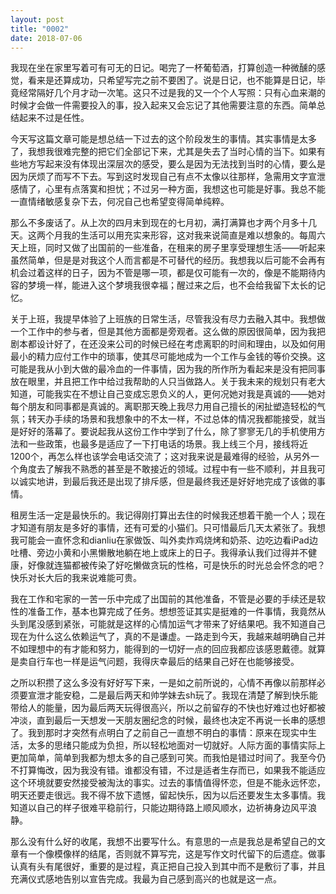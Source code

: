 ```yaml
---
layout: post
title: "0002"
date: 2018-07-06
---
```

我现在坐在家里写着可有可无的日记。喝完了一杯葡萄酒，打算创造一种微醺的感觉，看来是还算成功，只希望写完之前不要困了。说是日记，也不能算是日记，毕竟经常隔好几个月才动一次笔。这只不过是我的又一个个人写照：只有心血来潮的时候才会做一件需要投入的事，投入起来又会忘记了其他需要注意的东西。简单总结起来不过是任性。

今天写这篇文章可能是想总结一下过去的这个阶段发生的事情。其实事情是太多了，我想我很难完整的把它们全部记下来，尤其是失去了当时心情的当下。如果有些地方写起来没有体现出深层次的感受，要么是因为无法找到当时的心情，要么是因为厌烦了而写不下去。写到这时发现自己有点不太像以往那样，急需用文字宣泄感情了，心里有点落寞和担忧；不过另一种方面，我想这也可能是好事。我总不能一直情绪敏感复杂下去，何况自己也希望变得简单纯粹。

那么不多废话了。从上次的四月末到现在的七月初，满打满算也才两个月多十几天。这两个月我的生活可以用充实来形容，这对我来说简直是难以想象的。每周六天上班，同时又做了出国前的一些准备，在租来的房子里享受理想生活——听起来虽然简单，但是是对我这个人而言都是不可替代的经历。我想我以后可能不会再有机会过着这样的日子，因为不管是哪一项，都是仅可能有一次的，像是不能期待内容的梦境一样，能进入这个梦境我很幸福；醒过来之后，也不会给我留下太长的记忆。

关于上班，我提早体验了上班族的日常生活，尽管我没有尽力去融入其中。我想做一个工作中的参与者，但是其他方面都是旁观者。这么做的原因很简单，因为我把剧本都设计好了，在还没来公司的时候已经在考虑离职的时间和理由，以及如何用最小的精力应付工作中的琐事，使其尽可能地成为一个工作与金钱的等价交换。这可能是我从小到大做的最冷血的一件事情，因为我的所作所为看起来是没有把同事放在眼里，并且把工作中给过我帮助的人只当做路人。关于我未来的规划只有老大知道，可能我实在不想让自己变成忘恩负义的人，更何况她对我是真诚的——她对每个朋友和同事都是真诚的。离职那天晚上我尽力用自己擅长的闲扯塑造轻松的气氛；转天办手续的场景和我想象中的不太一样，不过总体的情况我都能接受，就当是好好的落幕了。要说起我从这份工作中学到了什么，除了寥寥无几的手机使用方法和一些政策，也最多是适应了一下打电话的场景。我上线三个月，接线将近1200个，再怎么样也该学会电话交流了；这对我来说是最难得的经验，从另外一个角度去了解我不熟悉的甚至是不敢接近的领域。过程中有一些不顺利，并且我可以诚实地讲，到最后我还是出现了排斥感，但是最终我还是好好地完成了该做的事情。

租房生活一定是最快乐的。我记得刚打算出去住的时候我还想着干脆一个人；现在才知道有朋友是多好的事情，还有可爱的小猫们。只可惜最后几天太紧张了。我想我可能会一直怀念和dianliu在家做饭、叫外卖炸鸡烧烤和奶茶、边吃边看iPad边吐槽、旁边小黄和小黑懒散地躺在地上或床上的日子。我得承认我们过得并不健康，好像就连猫都被传染了好吃懒做贪玩的性格，可是快乐的时光总会怀念的吧？快乐对长大后的我来说难能可贵。

我在工作和宅家的一苦一乐中完成了出国前的其他准备，不管是必要的手续还是软性的准备工作，基本也算完成了任务。想想签证其实是挺难的一件事情，我竟然从头到尾没感到紧张，可能就是这样的心情加运气才带来了好结果吧。我不知道自己现在为什么这么依赖运气了，真的不是谦虚。一路走到今天，我越来越明确自己并不如理想中的有才能和努力，能得到的一切好一点的回应我都应该感恩戴德。就算是卖自行车也一样是运气问题，我得庆幸最后的结果自己好在也能够接受。

之所以积攒了这么多没有好好写下来，一是如之前所说的，心情不再像以前那样必须要宣泄才能安稳，二是最后两天和帅学妹去sh玩了。我现在清楚了解到快乐能带给人的能量，因为最后两天玩得很高兴，所以之前留存的不快也好难过也好都被冲淡，直到最后一天想发一天朋友圈纪念的时候，最终也决定不再说一长串的感想了。我到那时才突然有点明白了之前自己一直想不明白的事情：原来在现实中生活，太多的思绪只能成为负担，所以轻松地面对一切就好。人际方面的事情实际上更加简单，简单到我都为想太多的自己感到可笑。而我怕是错过时间了。我至今仍不打算悔改，因为我没有错。谁都没有错，不过是适者生存而已，如果我不能适应这个环境就要安然接受被淘汰的事实。过去的事情值得怀恋，但是不能永远怀恋，明天还要走很远。我不得不放下遗憾，留起快乐，因为以后还要发生太多事情。我知道以自己的样子很难平稳前行，只能边期待路上顺风顺水，边祈祷身边风平浪静。

那么没有什么好的收尾，我想不出要写什么。有意思的一点是我总是希望自己的文章有一个像模像样的结尾，否则就不算写完，这是写作文时代留下的后遗症。做事认真有头有尾很好，重要的是过程，真正把自己投入到其中而不是敷衍了事，并且充满仪式感地告别以宣告完成。我最为自己感到高兴的也就是这一点。
